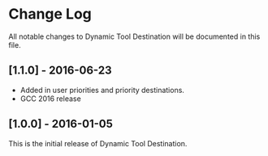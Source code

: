 # Change Log

All notable changes to Dynamic Tool Destination will be documented in this file.

## [1.1.0] - 2016-06-23

* Added in user priorities and priority destinations.
* GCC 2016 release

## [1.0.0] - 2016-01-05

This is the initial release of Dynamic Tool Destination.
